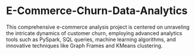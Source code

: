 # E-Commerce-Churn-Data-Analytics
This comprehensive e-commerce analysis project is centered on unraveling the intricate dynamics of customer churn, employing advanced analytics tools such as PySpark, SQL queries, machine learning algorithms, and innovative techniques like Graph Frames and KMeans clustering. 
